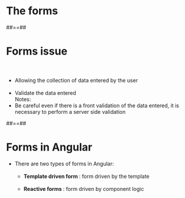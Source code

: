 <!-- .slide: class="transition" -->

# The forms

##==##

<!-- .slide-->

# Forms issue <br> <br>

-   Allowing the collection of data entered by the user <br> <br>
-   Validate the data entered <br>
    Notes:
-   Be careful even if there is a front validation of the data entered, it is necessary to perform a server side validation

##==##

<!-- .slide -->

# Forms in Angular <br>

-   There are two types of forms in Angular: <br> <br>
    -   <b> Template driven form </b>: form driven by the template <br> <br>
    -   <b> Reactive forms </b>: form driven by component logic

